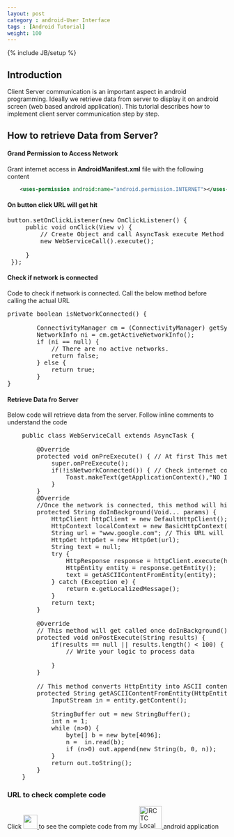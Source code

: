 ```yaml
---
layout: post
category : android-User Interface
tags : [Android Tutorial]
weight: 100
---
```

{% include JB/setup %}

## Introduction

   Client Server communication is an important aspect in android programming. Ideally we retrieve data from server to display it on android screen (web based android application). This tutorial describes how to implement client server communication step by step. 

## How to retrieve Data from Server?    
>
#### Grand Permission to Access Network
Grant internet access in **AndroidManifest.xml** file with the following content


```xml
	<uses-permission android:name="android.permission.INTERNET"></uses-permission>
```

>
#### On button click URL will get hit

<pre class="prettyprint lang-java">
button.setOnClickListener(new OnClickListener() {
     public void onClick(View v) {
         // Create Object and call AsyncTask execute Method
         new WebServiceCall().execute();
          
     }
 });  
</pre>

>
#### Check if network is connected
Code to check if network is connected. Call the below method before calling the actual URL

<pre class="prettyprint lang-java">
private boolean isNetworkConnected() {
	
        ConnectivityManager cm = (ConnectivityManager) getSystemService(Context.CONNECTIVITY_SERVICE);
        NetworkInfo ni = cm.getActiveNetworkInfo();
        if (ni == null) {
            // There are no active networks.
            return false;
        } else {
            return true;
        }
}
</pre>  

>
#### Retrieve Data fro Server  
Below code will retrieve data from the server. Follow inline comments to understand the code

<pre class="prettyprint lang-java">
    public class WebServiceCall extends AsyncTask<Void, Void, String> {

        @Override
        protected void onPreExecute() { // At first This method will get called. Check the network connection here
            super.onPreExecute();
            if(!isNetworkConnected()) { // Check internet connectivity before hitting the actual URL
                Toast.makeText(getApplicationContext(),"NO INTERNET CONNECTION",Toast.LENGTH_LONG).show();
            }
        }
        @Override
		//Once the network is connected, this method will hit the URL to fetch data from server. This will be done at the background
        protected String doInBackground(Void... params) { 
            HttpClient httpClient = new DefaultHttpClient();
            HttpContext localContext = new BasicHttpContext();
            String url = "www.google.com"; // This URL will be hit from android client
            HttpGet httpGet = new HttpGet(url);
            String text = null;
            try {
                HttpResponse response = httpClient.execute(httpGet, localContext);
                HttpEntity entity = response.getEntity();
                text = getASCIIContentFromEntity(entity);
            } catch (Exception e) {
                return e.getLocalizedMessage();
            }
            return text;
        }

        @Override
		// This method will get called once doInBackground() method is completed. Here we can update the UI elements.
        protected void onPostExecute(String results) {
            if(results == null || results.length() < 100) {
                // Write your logic to process data

            }
        }

		// This method converts HttpEntity into ASCII content
        protected String getASCIIContentFromEntity(HttpEntity entity) throws IllegalStateException, IOException {
            InputStream in = entity.getContent();

            StringBuffer out = new StringBuffer();
            int n = 1;
            while (n>0) {
                byte[] b = new byte[4096];
                n =  in.read(b);
                if (n>0) out.append(new String(b, 0, n));
            }
            return out.toString();
        }   
    }
</pre>

>

### URL to check complete code

Click <a href="https://github.com/ashismo/LocalTrainInfo/blob/master/app/src/main/java/com/app/ashish/localtraininfo/activity/StationNamesSplashScreenActivity.java" target="_blank">
<img src="{{ ASSET_PATH }}/../../images/github.jpg" height="32" width="32">
</a> to see the complete code from my <a href="https://github.com/ashismo/LocalTrainInfo/" target="_blank">
<img src="{{ ASSET_PATH }}/../../images/localtrain.jpg" height="52" width="52" alt="IRCTC Local Train Live Status">
</a> android application
